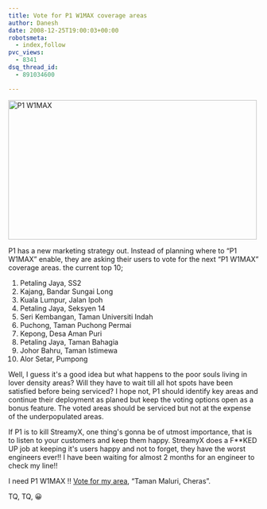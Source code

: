 ```yaml
---
title: Vote for P1 W1MAX coverage areas
author: Danesh
date: 2008-12-25T19:00:03+00:00
robotsmeta:
  - index,follow
pvc_views:
  - 8341
dsq_thread_id:
  - 891034600

---
```

[<img loading="lazy" src="http://farm4.static.flickr.com/3259/3135319315_729961faf6.jpg" alt="P1 W1MAX" width="500" height="281" />][1]

P1 has a new marketing strategy out. Instead of planning where to &#8220;P1 W1MAX&#8221; enable, they are asking their users to vote for the next &#8220;P1 W1MAX&#8221; coverage areas. the current top 10;

1. Petaling Jaya, SS2  
2. Kajang, Bandar Sungai Long  
3. Kuala Lumpur, Jalan Ipoh  
4. Petaling Jaya, Seksyen 14  
5. Seri Kembangan, Taman Universiti Indah  
6. Puchong, Taman Puchong Permai  
7. Kepong, Desa Aman Puri  
8. Petaling Jaya, Taman Bahagia  
9. Johor Bahru, Taman Istimewa  
10. Alor Setar, Pumpong

Well, I guess it's a good idea but what happens to the poor souls living in lover density areas? Will they have to wait till all hot spots have been satisfied before being serviced? I hope not, P1 should identify key areas and continue their deployment as planed but keep the voting options open as a bonus feature. The voted areas should be serviced but not at the expense of the underpopulated areas.

If P1 is to kill StreamyX, one thing's gonna be of utmost importance, that is to listen to your customers and keep them happy. StreamyX does a F**KED UP job at keeping it's users happy and not to forget, they have the worst engineers ever!! I have been waiting for almost 2 months for an engineer to check my line!!

I need P1 W1MAX !! [Vote for my area][2], &#8220;Taman Maluri, Cheras&#8221;.

TQ, TQ, 😀

 [1]: http://www.flickr.com/photos/dannyportal/3135319315/ "P1 W1MAX by Danesh Manoharan, on Flickr"
 [2]: http://www.p1.com.my/vote/vote_main.aspx
